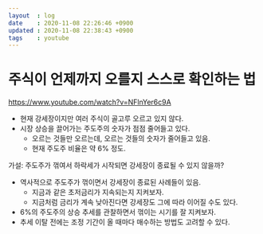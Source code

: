 ```yaml
---
layout  : log
date    : 2020-11-08 22:26:46 +0900
updated : 2020-11-08 22:38:43 +0900
tags    : youtube
---
```


# 주식이 언제까지 오를지 스스로 확인하는 법

https://www.youtube.com/watch?v=NFlnYer6c9A

- 현재 강세장이지만 여러 주식이 골고루 오르고 있지 않다.
- 시장 상승을 끌어가는 주도주의 숫자가 점점 줄어들고 있다.
    - 오르는 것들만 오르는데, 오르는 것들의 숫자가 줄어들고 있음.
    - 현재 주도주 비율은 약 6% 정도.

가설: 주도주가 꺾여서 하락세가 시작되면 강세장이 종료될 수 있지 않을까?

- 역사적으로 주도주가 꺾이면서 강세장이 종료된 사례들이 있음.
    - 지금과 같은 초저금리가 지속되는지 지켜보자.
    - 지금처럼 금리가 계속 낮아진다면 강세장도 그에 따라 이어질 수도 있다.
- 6%의 주도주의 상승 추세를 관찰하면서 꺾이는 시기를 잘 지켜보자.
- 추세 이탈 전에는 조정 기간이 올 때마다 매수하는 방법도 고려할 수 있다.

